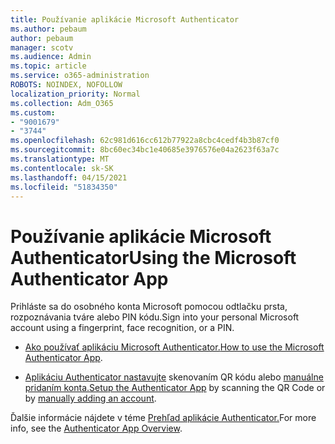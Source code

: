 ```yaml
---
title: Používanie aplikácie Microsoft Authenticator
ms.author: pebaum
author: pebaum
manager: scotv
ms.audience: Admin
ms.topic: article
ms.service: o365-administration
ROBOTS: NOINDEX, NOFOLLOW
localization_priority: Normal
ms.collection: Adm_O365
ms.custom:
- "9001679"
- "3744"
ms.openlocfilehash: 62c981d616cc612b77922a8cbc4cedf4b3b87cf0
ms.sourcegitcommit: 8bc60ec34bc1e40685e3976576e04a2623f63a7c
ms.translationtype: MT
ms.contentlocale: sk-SK
ms.lasthandoff: 04/15/2021
ms.locfileid: "51834350"
---
```

# <a name="using-the-microsoft-authenticator-app"></a><span data-ttu-id="3570e-102">Používanie aplikácie Microsoft Authenticator</span><span class="sxs-lookup"><span data-stu-id="3570e-102">Using the Microsoft Authenticator App</span></span>

<span data-ttu-id="3570e-103">Prihláste sa do osobného konta Microsoft pomocou odtlačku prsta, rozpoznávania tváre alebo PIN kódu.</span><span class="sxs-lookup"><span data-stu-id="3570e-103">Sign into your personal Microsoft account using a fingerprint, face recognition, or a PIN.</span></span>

- <span data-ttu-id="3570e-104">[Ako používať aplikáciu Microsoft Authenticator.](https://support.microsoft.com/help/4026727/microsoft-account-how-to-use-the-microsoft-authenticator-app)</span><span class="sxs-lookup"><span data-stu-id="3570e-104">[How to use the Microsoft Authenticator App](https://support.microsoft.com/help/4026727/microsoft-account-how-to-use-the-microsoft-authenticator-app).</span></span> 

- <span data-ttu-id="3570e-105">[Aplikáciu Authenticator nastavujte](https://docs.microsoft.com/azure/active-directory/user-help/security-info-setup-auth-app) skenovaním QR kódu alebo [manuálne pridaním konta.](https://docs.microsoft.com/azure/active-directory/user-help/user-help-auth-app-add-account-manual)</span><span class="sxs-lookup"><span data-stu-id="3570e-105">[Setup the Authenticator App](https://docs.microsoft.com/azure/active-directory/user-help/security-info-setup-auth-app) by scanning the QR Code or by [manually adding an account](https://docs.microsoft.com/azure/active-directory/user-help/user-help-auth-app-add-account-manual).</span></span>  

<span data-ttu-id="3570e-106">Ďalšie informácie nájdete v téme [Prehľad aplikácie Authenticator.](https://docs.microsoft.com/azure/active-directory/user-help/user-help-auth-app-overview)</span><span class="sxs-lookup"><span data-stu-id="3570e-106">For more info, see the [Authenticator App Overview](https://docs.microsoft.com/azure/active-directory/user-help/user-help-auth-app-overview).</span></span>
